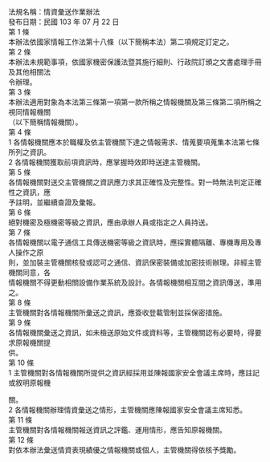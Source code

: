 法規名稱：情資彙送作業辦法  
發布日期：民國 103 年 07 月 22 日  
第 1 條  
本辦法依國家情報工作法第十八條（以下簡稱本法）第二項規定訂定之。  
第 2 條  
本辦法未規範事項，依國家機密保護法暨其施行細則、行政院訂頒之文書處理手冊及其他相關法  
令辦理。  
第 3 條  
本辦法適用對象為本法第三條第一項第一款所稱之情報機關及第三條第二項所稱之視同情報機關  
（以下簡稱情報機關）。  
第 4 條  
1 各情報機關應本於職權及依主管機關下達之情報需求、情蒐要項蒐集本法第七條所列之資訊。  
2 各情報機關獲取前項資訊時，應掌握時效即時送達主管機關。  
第 5 條  
各情報機關對送交主管機關之資訊應力求其正確性及完整性。對一時無法判定正確性之資訊，應  
予註明，並繼續查證及彙報。  
第 6 條  
絕對機密及極機密等級之資訊，應由承辦人員或指定之人員持送。  
第 7 條  
各情報機關以電子通信工具傳送機密等級之資訊時，應採實體隔離、專機專用及專人操作之原  
則，並加裝主管機關核發或認可之通信、資訊保密裝備或加密技術辦理。非經主管機關同意，各  
情報機關不得更動相關設備作業系統及設計。各情報機關相互間之資訊傳送，準用之。  
第 8 條  
主管機關對各情報機關所彙送之資訊，應簽收登載管制並採保密措施。  
第 9 條  
各情報機關彙送之資訊，如未檢送原始文件或資料等，主管機關認有必要時，得要求原報機關提  
供。  
第 10 條  
1 主管機關對各情報機關所提供之資訊經採用並陳報國家安全會議主席時，應註記或敘明原報機  


關。  
2 各情報機關辦理情資彙送之情形，主管機關應陳報國家安全會議主席知悉。  
第 11 條  
主管機關對各情報機關報送資訊之評鑑、運用情形，應告知原報機關。  
第 12 條  
對依本辦法彙送情資表現績優之情報機關或個人，主管機關得依核予獎勵。  


